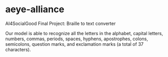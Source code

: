 # aeye-alliance
AI4SocialGood Final Project: Braille to text converter

Our model is able to recognize all the letters in the alphabet, capital letters, numbers, commas, periods, spaces, hyphens, apostrophes, colons, semicolons, question marks, and exclamation marks (a total of 37 characters). 

